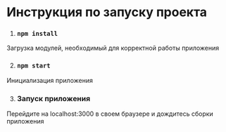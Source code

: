 # Инструкция по запуску проекта

1. ### `npm install`
Загрузка модулей, необходимый для корректной работы приложения

2. ### `npm start`
Инициализация приложения

3. ### Запуск приложения
Перейдите на localhost:3000 в своем браузере и дождитесь сборки приложения

